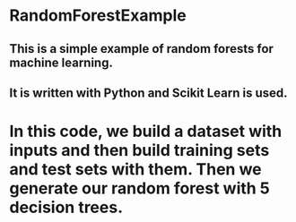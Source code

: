 # RandomForestExample
## This is a simple example of random forests for machine learning. 
## It is written with Python and Scikit Learn is used.
# In this code, we build a dataset with inputs and then build training sets and test sets with them. Then we generate our random forest with 5 decision trees.
